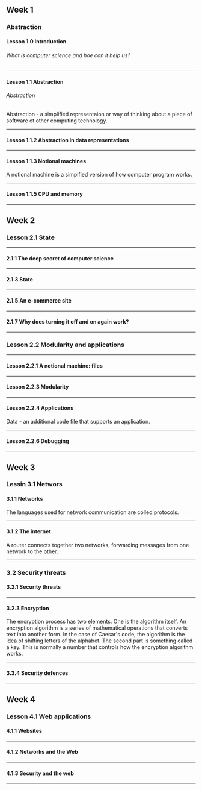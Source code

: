 ## Week 1

### Abstraction

#### Lesson 1.0 Introduction

<h6>What is computer science and hoe can it help us?</h6>

---

#### Lesson 1.1 Abstraction

<h6>Abstraction</h6>

Abstraction - a simplified representaion or way of thinking about a piece of software ot other computing technology.

---

#### Lesson 1.1.2 Abstraction in data representations

---

#### Lesson 1.1.3 Notional machines

A notional machine is a simpified version of how computer program works.

---

#### Lesson 1.1.5 CPU and memory

---

## Week 2

### Lesson 2.1 State

---

#### 2.1.1 The deep secret of computer science

---

#### 2.1.3 State

---

#### 2.1.5 An e-commerce site

---

#### 2.1.7 Why does turning it off and on again work?

---

### Lesson 2.2 Modularity and applications

---

#### Lesson 2.2.1 A notional machine: files

---

#### Lesson 2.2.3 Modularity

---

#### Lesson 2.2.4 Applications

Data - an additional code file that supports an application.

---

#### Lesson 2.2.6 Debugging

---

## Week 3

### Lessin 3.1 Networs

#### 3.1.1 Networks

The languages used for network communication are colled protocols.

---

#### 3.1.2 The internet

A router connects together two networks, forwarding messages from one network to the other.

---

### 3.2 Security threats

#### 3.2.1 Security threats

---

#### 3.2.3 Encryption

The encryption process has two elements. One is the algorithm itself. An encryption algorithm is a series of mathematical operations that converts text into another form. In the case of Caesar's code, the algorithm is the idea of shifting letters of the alphabet. The second part is something called a key. This is normally a number that controls how the encryption algorithm works.

---

#### 3.3.4 Security defences

---

## Week 4

### Lesson 4.1 Web applications

#### 4.1.1 Websites

---

#### 4.1.2 Networks and the Web

---

#### 4.1.3 Security and the web

---

